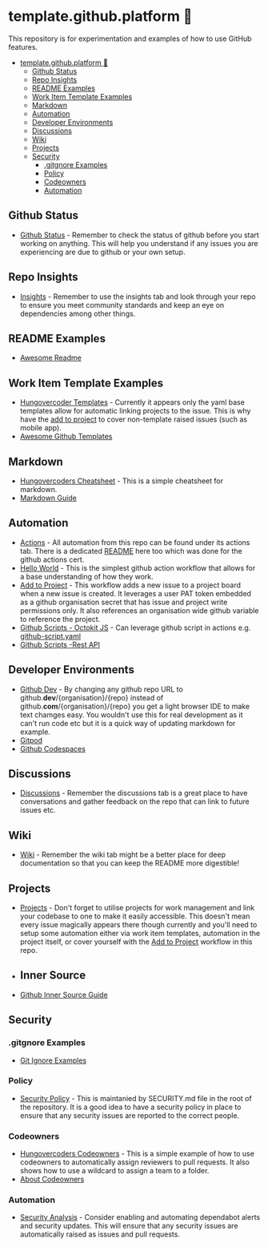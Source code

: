 # template.github.platform :beers:

This repository is for experimentation and examples of how to use GitHub features.

- [template.github.platform :beers:](#templategithubplatform-beers)
  - [Github Status](#github-status)
  - [Repo Insights](#repo-insights)
  - [README Examples](#readme-examples)
  - [Work Item Template Examples](#work-item-template-examples)
  - [Markdown](#markdown)
  - [Automation](#automation)
  - [Developer Environments](#developer-environments)
  - [Discussions](#discussions)
  - [Wiki](#wiki)
  - [Projects](#projects)
  - [Security](#security)
    - [.gitgnore Examples](#gitgnore-examples)
    - [Policy](#policy)
    - [Codeowners](#codeowners)
    - [Automation](#automation-1)

## Github Status

- [Github Status](https://www.githubstatus.com/) - Remember to check the status of github before you start working on anything. This will help you understand if any issues you are experiencing are due to github or your own setup.

## Repo Insights

- [Insights](https://github.com/hungovercoders/template.github.platform/pulse) - Remember to use the insights tab and look through your repo to ensure you meet community standards and keep an eye on dependencies among other things.

## README Examples

- [Awesome Readme](https://github.com/matiassingers/awesome-readme)

## Work Item Template Examples

- [Hungovercoder Templates](.githhub/ISSUE_TEMPLATE) - Currently it appears only the yaml base templates allow for automatic linking projects to the issue. This is why have the [add to project](.github/workflows/add-to-project.yml) to cover non-template raised issues (such as mobile app).
- [Awesome Github Templates](https://github.com/devspace/awesome-github-templates)

## Markdown

- [Hungovercoders Cheatsheet](/MARKDOWN.md) - This is a simple cheatsheet for markdown.
- [Markdown Guide](https://www.markdownguide.org/cheat-sheet/)

## Automation

- [Actions](https://github.com/hungovercoders/template.github.platform/actions) - All automation from this repo can be found under its actions tab. There is a dedicated [README](.github/workflows/README.md) here too which was done for the github actions cert.
- [Hello World](.github/workflows/hello-world.yml) - This is the simplest github action workflow that allows for a base understanding of how they work.
- [Add to Project](.github/workflows/add-to-project.yml) - This workflow adds a new issue to a project board when a new issue is created. It leverages a user PAT token embedded as a github organisation secret that has issue and project write permissions only. It also references an organisation wide github variable to reference the project.
- [Github Scripts - Octokit JS](https://octokit.github.io/rest.js) - Can leverage github script in actions e.g. [github-script.yaml](.githhub/workflows/github-script.yaml)
- [Github Scripts -Rest API](https://docs.github.com/en/rest/using-the-rest-api/libraries-for-the-rest-ap)

## Developer Environments

- [Github Dev](https://github.dev/hungovercoders/template.github.platform) - By changing any github repo URL to github.**dev**/{organisation}/{repo} instead of github.**com**/{organisation}/{repo} you get a light browser IDE to make text chamges easy. You wouldn't use this for real development as it can't run code etc but it is a quick way of updating markdown for example.
- [Gitpod](https://gitpod.io)
- [Github Codespaces](https://github.com/features/codespaces)

## Discussions

- [Discussions](https://github.com/hungovercoders/template.github.platform/wiki) - Remember the discussions tab is a great place to have conversations and gather feedback on the repo that can link to future issues etc.

## Wiki

- [Wiki](https://github.com/hungovercoders/template.github.platform/wiki) - Remember the wiki tab might be a better place for deep documentation so that you can keep the README more digestible!

## Projects

- [Projects](https://github.com/hungovercoders/template.github.platform/projects?query=is%3Aopen) - Don't forget to utilise projects for work management and link your codebase to one to make it easily accessible. This doesn't mean every issue magically appears there though currently and you'll need to setup some automation either via work item templates, automation in the project itself, or cover yourself with the [Add to Project](.github/workflows/add-to-project.yml) workflow in this repo.

- ## Inner Source

- [Github Inner Source Guide](https://githubtraining.github.io/innersource-theory/#/measuring_success)

## Security

### .gitgnore Examples

- [Git Ignore Examples](https://github.com/github/gitignore)

### Policy

- [Security Policy](https://github.com/hungovercoders/template.github.platform/security/policy) - This is maintanied by SECURITY.md file in the root of the repository. It is a good idea to have a security policy in place to ensure that any security issues are reported to the correct people.

### Codeowners

- [Hungovercoders Codeowners](.github/CODEOWNERS) - This is a simple example of how to use codeowners to automatically assign reviewers to pull requests. It also shows how to use a wildcard to assign a team to a folder.
- [About Codeowners](https://docs.github.com/en/repositories/managing-your-repositorys-settings-and-features/customizing-your-repository/about-code-owners)

### Automation

- [Security Analysis](https://github.com/hungovercoders/template.github.platform/settings/security_analysis) - Consider enabling and automating dependabot alerts and security updates. This will ensure that any security issues are automatically raised as issues and pull requests.
